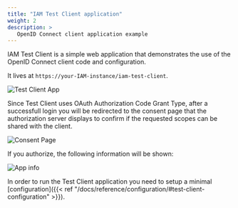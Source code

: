 ```yaml
---
title: "IAM Test Client application"
weight: 2
description: >
   OpenID Connect client application example
---
```


IAM Test Client is a simple web application that demonstrates the use of the OpenID Connect client code and configuration.

It lives at `https://your-IAM-instance/iam-test-client`.

![Test Client App](/images/test-client.png)

Since Test Client uses OAuth Authorization Code Grant Type, after a successfull login you will be redirected to the consent page that the authorization server displays to confirm if the requested scopes can be shared with the client. 

![Consent Page](/images/consent-page.png)

If you authorize, the following information will be shown:

![App info](/images/test-client-info.png)

In order to run the Test Client application you need to setup a minimal [configuration]({{< ref "/docs/reference/configuration/#test-client-configuration" >}}).
